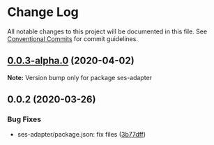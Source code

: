 # Change Log

All notable changes to this project will be documented in this file.
See [Conventional Commits](https://conventionalcommits.org) for commit guidelines.

## [0.0.3-alpha.0](https://github.com/Agoric/agoric-sdk/compare/ses-adapter@0.0.2...ses-adapter@0.0.3-alpha.0) (2020-04-02)

**Note:** Version bump only for package ses-adapter





## 0.0.2 (2020-03-26)


### Bug Fixes

* ses-adapter/package.json: fix files ([3b77dff](https://github.com/Agoric/agoric-sdk/commit/3b77dff8ab8796b0487b9f99338fc202e039c016))
